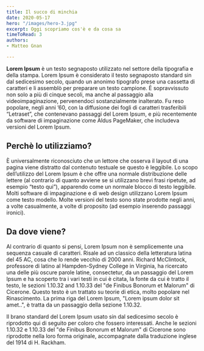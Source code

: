```yaml
---
title: Il succo di minchia
date: 2020-05-17
hero: "/images/hero-3.jpg"
excerpt: Oggi scopriamo cos'è e da cosa sa
timeToRead: 3
authors:
- Matteo Gnan

---
```

**Lorem Ipsum** è un testo segnaposto utilizzato nel settore della tipografia e della stampa. Lorem Ipsum è considerato il testo segnaposto standard sin dal sedicesimo secolo, quando un anonimo tipografo prese una cassetta di caratteri e li assemblò per preparare un testo campione. È sopravvissuto non solo a più di cinque secoli, ma anche al passaggio alla videoimpaginazione, pervenendoci sostanzialmente inalterato. Fu reso popolare, negli anni ’60, con la diffusione dei fogli di caratteri trasferibili “Letraset”, che contenevano passaggi del Lorem Ipsum, e più recentemente da software di impaginazione come Aldus PageMaker, che includeva versioni del Lorem Ipsum.

## Perchè lo utilizziamo?

È universalmente riconosciuto che un lettore che osserva il layout di una pagina viene distratto dal contenuto testuale se questo è leggibile. Lo scopo dell’utilizzo del Lorem Ipsum è che offre una normale distribuzione delle lettere (al contrario di quanto avviene se si utilizzano brevi frasi ripetute, ad esempio “testo qui”), apparendo come un normale blocco di testo leggibile. Molti software di impaginazione e di web design utilizzano Lorem Ipsum come testo modello. Molte versioni del testo sono state prodotte negli anni, a volte casualmente, a volte di proposito (ad esempio inserendo passaggi ironici).

## Da dove viene?

Al contrario di quanto si pensi, Lorem Ipsum non è semplicemente una sequenza casuale di caratteri. Risale ad un classico della letteratura latina del 45 AC, cosa che lo rende vecchio di 2000 anni. Richard McClintock, professore di latino al Hampden-Sydney College in Virginia, ha ricercato una delle più oscure parole latine, consectetur, da un passaggio del Lorem Ipsum e ha scoperto tra i vari testi in cui è citata, la fonte da cui è tratto il testo, le sezioni 1.10.32 and 1.10.33 del "de Finibus Bonorum et Malorum" di Cicerone. Questo testo è un trattato su teorie di etica, molto popolare nel Rinascimento. La prima riga del Lorem Ipsum, "Lorem ipsum dolor sit amet..", è tratta da un passaggio della sezione 1.10.32.

Il brano standard del Lorem Ipsum usato sin dal sedicesimo secolo è riprodotto qui di seguito per coloro che fossero interessati. Anche le sezioni 1.10.32 e 1.10.33 del "de Finibus Bonorum et Malorum" di Cicerone sono riprodotte nella loro forma originale, accompagnate dalla traduzione inglese del 1914 di H. Rackham.